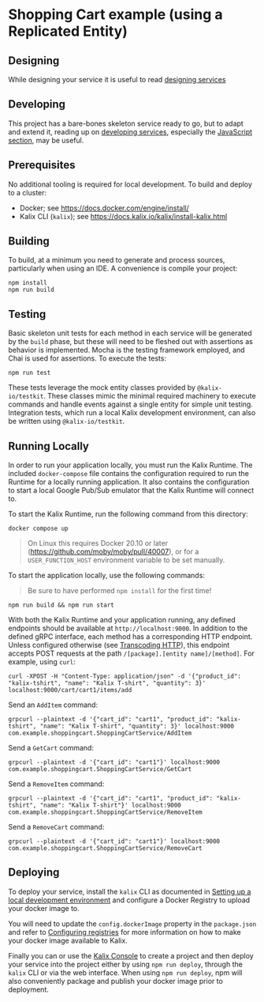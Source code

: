 # Shopping Cart example (using a Replicated Entity)

## Designing

While designing your service it is useful to read [designing services](https://docs.kalix.io/designing/index.html)

## Developing

This project has a bare-bones skeleton service ready to go, but to adapt and extend it, reading up on [developing services](https://docs.kalix.io/developing/index.html), especially the [JavaScript section](https://docs.kalix.io/javascript/index.html), may be useful.

## Prerequisites

No additional tooling is required for local development. To build and deploy to a cluster:

- Docker; see https://docs.docker.com/engine/install/
- Kalix CLI (`kalix`); see https://docs.kalix.io/kalix/install-kalix.html

## Building

To build, at a minimum you need to generate and process sources, particularly when using an IDE.
A convenience is compile your project:

```shell
npm install
npm run build
```

## Testing

Basic skeleton unit tests for each method in each service will be generated by the `build` phase, but these will need to be fleshed out with assertions as behavior is implemented.
Mocha is the testing framework employed, and Chai is used for assertions. To execute the tests:

```shell
npm run test
```

These tests leverage the mock entity classes provided by `@kalix-io/testkit`. These classes mimic the minimal required machinery to execute commands and handle events against a single entity for simple unit testing. Integration tests, which run a local Kalix development environment, can also be written using `@kalix-io/testkit`.

## Running Locally

In order to run your application locally, you must run the Kalix Runtime. The included `docker-compose` file
contains the configuration required to run the Runtime for a locally running application. It also contains the
configuration to start a local Google Pub/Sub emulator that the Kalix Runtime will connect to.

To start the Kalix Runtime, run the following command from this directory:

```shell
docker compose up
```

> On Linux this requires Docker 20.10 or later (https://github.com/moby/moby/pull/40007),
> or for a `USER_FUNCTION_HOST` environment variable to be set manually.

To start the application locally, use the following commands:

> Be sure to have performed `npm install` for the first time!

```shell
npm run build && npm run start
```

With both the Kalix Runtime and your application running, any defined endpoints should be available at `http://localhost:9000`. In addition to the defined gRPC interface, each method has a corresponding HTTP endpoint. Unless configured otherwise (see [Transcoding HTTP](https://docs.kalix.io/javascript/proto.html#_transcoding_http)), this endpoint accepts POST requests at the path `/[package].[entity name]/[method]`. For example, using `curl`:

```shell
curl -XPOST -H "Content-Type: application/json" -d '{"product_id": "kalix-tshirt", "name": "Kalix T-shirt", "quantity": 3}' localhost:9000/cart/cart1/items/add
```

Send an `AddItem` command:

```shell
grpcurl --plaintext -d '{"cart_id": "cart1", "product_id": "kalix-tshirt", "name": "Kalix T-shirt", "quantity": 3}' localhost:9000 com.example.shoppingcart.ShoppingCartService/AddItem
```

Send a `GetCart` command:

```shell
grpcurl --plaintext -d '{"cart_id": "cart1"}' localhost:9000 com.example.shoppingcart.ShoppingCartService/GetCart
```

Send a `RemoveItem` command:

```shell
grpcurl --plaintext -d '{"cart_id": "cart1", "product_id": "kalix-tshirt", "name": "Kalix T-shirt"}' localhost:9000 com.example.shoppingcart.ShoppingCartService/RemoveItem
```

Send a `RemoveCart` command:

```shell
grpcurl --plaintext -d '{"cart_id": "cart1"}' localhost:9000 com.example.shoppingcart.ShoppingCartService/RemoveCart
```

## Deploying

To deploy your service, install the `kalix` CLI as documented in [Setting up a local development
environment](https://docs.kalix.io/getting-started/set-up-development-env.html) and
configure a Docker Registry to upload your docker image to.

You will need to update the `config.dockerImage` property in the `package.json` and refer to [Configuring
registries](https://docs.kalix.io/projects/container-registries.html) for more
information on how to make your docker image available to Kalix.

Finally you can or use the [Kalix Console](https://console.kalix.io) to create a project and then
deploy your service into the project either by using `npm run deploy`, through the `kalix` CLI or via the web
interface. When using `npm run deploy`, npm will also conveniently package and publish your docker image prior to
deployment.
